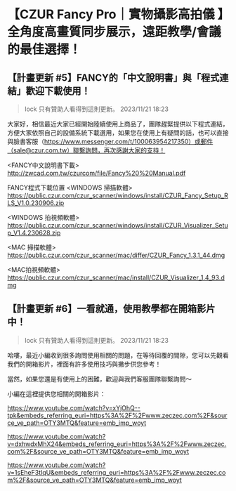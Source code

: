 【CZUR Fancy Pro｜實物攝影高拍儀 】全角度高畫質同步展示，遠距教學/會議的最佳選擇！
===

## 【計畫更新 #5】FANCY的「中文說明書」與「程式連結」歡迎下載使用！

> lock 只有贊助人看得到這則更新。 2023/11/21 18:23

大家好，相信最近大家已經開始陸續使用上商品了，團隊趕緊提供以下程式連結，方便大家依照自己的設備系統下載選用，如果您在使用上有疑問的話，也可以直接與臉書客服（https://www.messenger.com/t/100063954217350）或郵件（sale@czur.com.tw）聯繫詢問，再次感謝大家的支持！

<FANCY中文說明書下載>
http://zwcad.com.tw/czurcom/file/Fancy%20%20Manual.pdf

FANCY程式下載位置
<WINDOWS 掃描軟體>
https://public.czur.com/czur_scanner/windows/install/CZUR_Fancy_Setup_RLS_V1.0.230906.zip

<WINDOWS 拍視頻軟體>
https://public.czur.com/czur_scanner/windows/install/CZUR_Visualizer_Setup_V1.4.230628.zip

<MAC 掃描軟體>
https://public.czur.com/czur_scanner/mac/differ/CZUR_Fancy_1.3.1_44.dmg

<MAC拍視頻軟體>
https://public.czur.com/czur_scanner/mac/install/CZUR_Visualizer_1.4_93.dmg

## 【計畫更新 #6】一看就通，使用教學都在開箱影片中！

> lock 只有贊助人看得到這則更新。 2023/11/21 18:23 

哈嘍，最近小編收到很多詢問使用相關的問題，在等待回覆的間隙，您可以先觀看我們的開箱影片，裡面有許多使用技巧與撇步供您參考！

當然，如果您還是有使用上的困難，歡迎與我們客服團隊聯繫詢問～

小編在這裡提供您相關的開箱影片：

https://www.youtube.com/watch?v=xYjOhQ--tpk&embeds_referring_euri=https%3A%2F%2Fwww.zeczec.com%2F&source_ve_path=OTY3MTQ&feature=emb_imp_woyt

https://www.youtube.com/watch?v=dxhwdxMhX24&embeds_referring_euri=https%3A%2F%2Fwww.zeczec.com%2F&source_ve_path=OTY3MTQ&feature=emb_imp_woyt

https://www.youtube.com/watch?v=1sEheF3tIqU&embeds_referring_euri=https%3A%2F%2Fwww.zeczec.com%2F&source_ve_path=OTY3MTQ&feature=emb_imp_woyt

